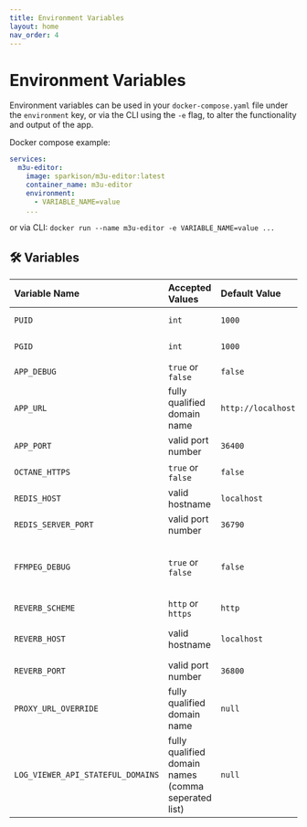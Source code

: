 ```yaml
---
title: Environment Variables
layout: home
nav_order: 4
---
```


# Environment Variables

Environment variables can be used in your `docker-compose.yaml` file under the `environment` key, or via the CLI using the `-e` flag, to alter the functionality and output of the app.

Docker compose example:
```yaml
services:
  m3u-editor:
    image: sparkison/m3u-editor:latest
    container_name: m3u-editor
    environment:
      - VARIABLE_NAME=value
    ...
```

or via CLI: `docker run --name m3u-editor -e VARIABLE_NAME=value ...`

## 🛠️ Variables

| Variable Name| Accepted Values   | Default Value | Description |
|:-------------|:------------------|:--------------|:--------------|
| `PUID`  | `int` | `1000`       | user ID to run under (not currently implemented)       |
| `PGID`  | `int` | `1000`       | group ID to run under (not currently implemented)       |
| `APP_DEBUG`  | `true` or `false` | `false`       | output additional info to the log file       |
| `APP_URL`    | fully qualified domain name | `http://localhost`       | url or IP address where app is being hosted, **including http** |
| `APP_PORT`    | valid port number | `36400` | the port to run the app on |
| `OCTANE_HTTPS`    | `true` or `false` | `false` | if changing `APP_URL` to use `https`, you will need to enable this as well |
| `REDIS_HOST`    | valid hostname | `localhost`       | default uses container instance
| `REDIS_SERVER_PORT`    | valid port number	 | `36790`       | default uses container instance |
| `FFMPEG_DEBUG`  | `true` or `false` | `false`       | output `ffmpeg` results to `/var/www/storage/logs/ffmpeg.log` for [proxy]({% link docs/playlists/proxy.md %}) debugging       |
| `REVERB_SCHEME`    | `http` or `https` | `http`       | how to access websockets |
| `REVERB_HOST`    | valid hostname | `localhost`       | where the websocket server is running (may need to change to host IP) |
| `REVERB_PORT`    | valid port number | `36800`       | port used to access websocket server |
| `PROXY_URL_OVERRIDE`    | fully qualified domain name | `null`       | url or IP address where app is being hosted, **including http**. If null or not set, will use `APP_URL` |
| `LOG_VIEWER_API_STATEFUL_DOMAINS`    | fully qualified domain names (comma seperated list) | `null`       | if using a tld (e.g.: https://mysite.com) to run the app, will need to add here as well to access **/logs** view |


